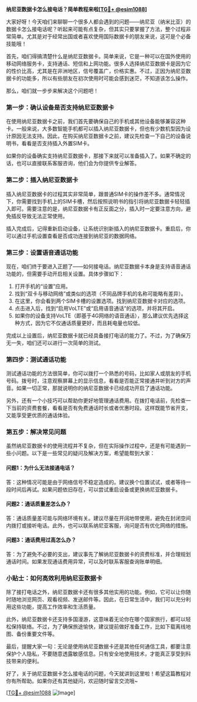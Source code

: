 **纳尼亚数据卡怎么接电话？简单教程来啦[[TG💪+ @esim1088](https://t.me/s/esim1088)]**

大家好呀！今天咱们来聊聊一个很多人都会遇到的问题——纳尼亚（纳米比亚）的数据卡怎么接电话呢？听起来可能有点复杂，但其实只要掌握了方法，整个过程非常简单。尤其是对于经常出国或者喜欢使用国际数据卡的朋友来说，这可是个必备技能哦！

首先，咱们得搞清楚什么是纳尼亚数据卡。简单来说，它是一种可以在国外使用的移动网络服务卡，支持通话、短信和上网功能。很多人选择纳尼亚数据卡是因为它的性价比高，尤其是在非洲地区，信号覆盖广，价格实惠。不过，正因为纳尼亚数据卡的功能多，所以有些朋友在初次使用时可能会感到迷茫，不知道该怎么操作。

那么，咱们就一步步来解决这个问题吧！

### 第一步：确认设备是否支持纳尼亚数据卡

在使用纳尼亚数据卡之前，我们首先要确保自己的手机或其他设备能够兼容这种卡。一般来说，大多数智能手机都可以插入纳尼亚数据卡，但也有少数机型因为设计原因无法支持。因此，在购买纳尼亚数据卡之前，建议先检查一下自己的设备说明书，看看是否支持插入外置SIM卡。

如果你的设备确实支持纳尼亚数据卡，那接下来就可以准备插入了。如果不确定的话，也可以直接联系客服咨询，他们会为你提供专业解答。

### 第二步：插入纳尼亚数据卡

插入纳尼亚数据卡的过程其实非常简单，跟普通SIM卡的操作差不多。通常情况下，你需要找到手机上的SIM卡槽，然后按照说明书的指引将纳尼亚数据卡轻轻插入即可。需要注意的是，纳尼亚数据卡有正反面之分，插入时一定要注意方向，避免插反导致无法正常使用。

插入完成后，记得重新启动设备，让系统识别新插入的纳尼亚数据卡。重启后，你可以通过手机设置查看是否成功连接到纳尼亚的数据网络。

### 第三步：设置语音通话功能

现在，咱们终于要进入正题了——如何接电话。纳尼亚数据卡本身是支持语音通话功能的，但需要手动开启相关设置。具体步骤如下：

1. 打开手机的“设置”应用。
2. 找到“双卡与移动网络”或类似的选项（不同品牌手机的名称可能略有差异）。
3. 在这里，你会看到两个SIM卡槽的设置选项。找到纳尼亚数据卡对应的选项。
4. 点击进入后，找到“启用VoLTE”或“启用语音通话”的选项，并将其开启。
5. 如果你的设备支持VoLTE（即基于4G网络的语音通话），那么建议优先选择这种方式，因为它不仅通话质量更好，而且耗电量也较低。

完成以上设置后，纳尼亚数据卡就已经具备接打电话的能力了。不过，为了确保万无一失，咱们还可以进行一次简单的测试。

### 第四步：测试通话功能

测试通话功能的方法很简单，你可以拨打一个熟悉的号码，比如家人或朋友的手机号码。拨号时，注意观察屏幕上的显示信息，看看是否能正常接通并听到对方的声音。如果一切正常，那就说明你的纳尼亚数据卡已经成功开启了通话功能。

另外，还有一个小技巧可以帮助你更好地管理通话费用。在拨打电话前，先检查一下当前的资费套餐，看看是否有免费通话时长或者优惠时段。这样既能节省开支，又能享受更优质的通话体验。

### 第五步：解决常见问题

虽然纳尼亚数据卡的使用流程并不复杂，但在实际操作过程中，还是有可能遇到一些小问题。以下是一些常见的疑问及解决方案，希望能帮到大家：

#### 问题1：为什么无法接通电话？

答：这种情况可能是由于网络信号不稳定造成的。建议换个位置试试，或者等待一段时间后再试。如果问题依旧存在，可以尝试重启设备或更换纳尼亚数据卡。

#### 问题2：通话质量差怎么办？

答：通话质量差可能与网络环境有关。建议尽量在开阔地带使用，避免在封闭空间内拨打或接听电话。此外，也可以联系纳尼亚客服，询问是否有优化网络的措施。

#### 问题3：通话费用过高怎么办？

答：为了避免不必要的支出，建议事先了解纳尼亚数据卡的资费标准，并合理规划通话时间。如果发现通话费用异常，可以及时联系客服查询账单明细。

### 小贴士：如何高效利用纳尼亚数据卡

除了接打电话之外，纳尼亚数据卡还有很多其他实用的功能。例如，它可以让你随时随地浏览网页、观看视频、发送邮件等。因此，在日常生活中，我们可以充分利用这些功能，提高工作效率和生活质量。

此外，纳尼亚数据卡还支持多国漫游，这意味着无论你在哪个国家旅行，都可以轻松保持联络。不过，为了确保旅途愉快，建议提前做好准备工作，比如下载离线地图、备份重要文件等。

最后，提醒大家一句：无论是使用纳尼亚数据卡还是其他任何通信工具，都要注意保护个人隐私，不要随意透露敏感信息。只有安全地使用技术，才能真正享受到科技带来的便利。

好了，关于纳尼亚数据卡怎么接电话的问题，今天就讲到这里啦！希望这篇教程对你有所帮助。如果你还有其他疑问，欢迎随时留言交流哦~

[[TG💪+ @esim1088](https://t.me/s/esim1088) ![Image](https://i.postimg.cc/4NQfJmqS/Snipaste-2025-05-13-00-14-12.png)]